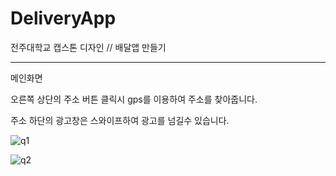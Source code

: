 # DeliveryApp
전주대학교 캡스톤 디자인 //  배달앱 만들기

---------------------------------------

메인화면

오른쪽 상단의 주소 버튼 클릭시 gps를 이용하여 주소를 찾아줍니다.

주소 하단의 광고창은 스와이프하여 광고를 넘길수 있습니다.

![q1](https://user-images.githubusercontent.com/72701876/112609921-77ed2680-8e5f-11eb-88f3-4496efaed1eb.PNG)

![q2](https://user-images.githubusercontent.com/72701876/112610259-d4e8dc80-8e5f-11eb-86a2-6158b62b35bf.PNG)
